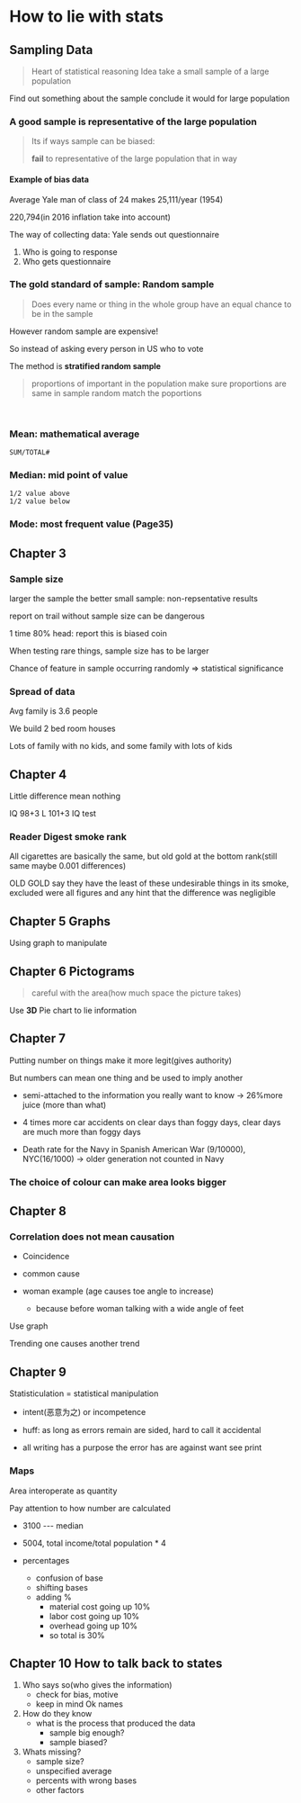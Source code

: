 
# How to lie with stats 

## Sampling Data

> Heart of statistical reasoning
Idea take a small sample of a large population

Find out something about the sample conclude it would for large population

### A good sample is representative of the large population 

> Its if ways sample can be biased: 
> 
>  __fail__ to representative of the large population that in way


#### Example of bias data

Average Yale man of class of 24 makes 25,111/year (1954)

220,794(in 2016 inflation take into account)

The way of collecting data: Yale sends out questionnaire

1. Who is going to response
2. Who gets questionnaire

### The gold standard of sample: Random sample

> Does every name or thing in the whole group have an equal chance to be in the sample 

However random sample are expensive!

So instead of asking every person in US who to vote

The method is __stratified random sample__

> proportions of important in the population make sure proportions are same in sample random match the poportions

&nbsp;


### Mean: mathematical average 
    SUM/TOTAL#

### Median: mid point of value
    
    1/2 value above
    1/2 value below



### Mode: most frequent value (Page35)
    
    
## Chapter 3


### Sample size 
larger the sample the better
small sample: non-repsentative results
    
report on trail without sample size can be dangerous

1 time 80% head: report this is biased coin

When testing rare things, sample size has to be larger


Chance of feature in sample occurring randomly => statistical significance 



### Spread of data

Avg family is 3.6 people

We build 2 bed room houses

Lots of family with no kids, and some family with lots of kids

## Chapter 4

Little difference mean nothing 

IQ 98+3 L 101+3 IQ test


### Reader Digest smoke rank
All cigarettes are basically the same, but old gold at the bottom rank(still same maybe 0.001 differences)

OLD GOLD say they have the least of these undesirable things in its smoke, excluded were all figures and any hint that the difference was negligible

## Chapter 5 Graphs

Using graph to manipulate 


## Chapter 6 Pictograms

> careful with the area(how much space the picture takes)

Use __3D__ Pie chart to lie information 


## Chapter 7

Putting number on things make it more legit(gives authority)

But numbers can mean one thing and be used to imply another

- semi-attached to the information you really want to know -> 26%more juice (more than what)

- 4 times more car accidents on clear days than foggy days, clear days are much more than foggy days

- Death rate for the Navy in Spanish American War (9/10000), NYC(16/1000) -> older generation not counted in Navy
  

### The choice of colour can make area looks bigger

## Chapter 8

### Correlation does not mean causation

- Coincidence
- common cause


- woman example (age causes toe angle to increase)
    - because before woman talking with a wide angle of feet

Use graph

Trending one causes another trend


## Chapter 9

Statisticulation = statistical manipulation

- intent(恶意为之) or incompetence 
- huff: as long as errors remain are sided, hard to call it accidental

- all writing has a purpose the error has are against want see print

### Maps

Area interoperate as quantity 

Pay attention to how number are calculated
    
- 3100 --- median
- 5004, total income/total population * 4

- percentages
    - confusion of base
    - shifting bases 
    - adding % 
        - material cost going up 10%
        - labor cost going up 10%
        - overhead going up 10%
        - so total is 30%

## Chapter 10 How to talk back to states

1. Who says so(who gives the information)
    - check for bias, motive
    - keep in mind Ok names
2. How do they know
    - what is the process that produced the data
        - sample big enough?
        - sample biased?
3. Whats missing?
    - sample size?
    - unspecified average
    - percents with wrong bases
    - other factors
